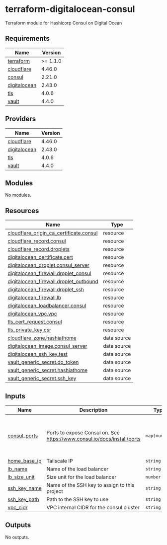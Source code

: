 # terraform-digitalocean-consul
Terraform module for Hashicorp Consul on Digital Ocean

<!-- BEGIN_TF_DOCS -->
## Requirements

| Name | Version |
|------|---------|
| <a name="requirement_terraform"></a> [terraform](#requirement\_terraform) | >= 1.1.0 |
| <a name="requirement_cloudflare"></a> [cloudflare](#requirement\_cloudflare) | 4.46.0 |
| <a name="requirement_consul"></a> [consul](#requirement\_consul) | 2.21.0 |
| <a name="requirement_digitalocean"></a> [digitalocean](#requirement\_digitalocean) | 2.43.0 |
| <a name="requirement_tls"></a> [tls](#requirement\_tls) | 4.0.6 |
| <a name="requirement_vault"></a> [vault](#requirement\_vault) | 4.4.0 |

## Providers

| Name | Version |
|------|---------|
| <a name="provider_cloudflare"></a> [cloudflare](#provider\_cloudflare) | 4.46.0 |
| <a name="provider_digitalocean"></a> [digitalocean](#provider\_digitalocean) | 2.43.0 |
| <a name="provider_tls"></a> [tls](#provider\_tls) | 4.0.6 |
| <a name="provider_vault"></a> [vault](#provider\_vault) | 4.4.0 |

## Modules

No modules.

## Resources

| Name | Type |
|------|------|
| [cloudflare_origin_ca_certificate.consul](https://registry.terraform.io/providers/cloudflare/cloudflare/4.46.0/docs/resources/origin_ca_certificate) | resource |
| [cloudflare_record.consul](https://registry.terraform.io/providers/cloudflare/cloudflare/4.46.0/docs/resources/record) | resource |
| [cloudflare_record.droplets](https://registry.terraform.io/providers/cloudflare/cloudflare/4.46.0/docs/resources/record) | resource |
| [digitalocean_certificate.cert](https://registry.terraform.io/providers/digitalocean/digitalocean/2.43.0/docs/resources/certificate) | resource |
| [digitalocean_droplet.consul_server](https://registry.terraform.io/providers/digitalocean/digitalocean/2.43.0/docs/resources/droplet) | resource |
| [digitalocean_firewall.droplet_consul](https://registry.terraform.io/providers/digitalocean/digitalocean/2.43.0/docs/resources/firewall) | resource |
| [digitalocean_firewall.droplet_outbound](https://registry.terraform.io/providers/digitalocean/digitalocean/2.43.0/docs/resources/firewall) | resource |
| [digitalocean_firewall.droplet_ssh](https://registry.terraform.io/providers/digitalocean/digitalocean/2.43.0/docs/resources/firewall) | resource |
| [digitalocean_firewall.lb](https://registry.terraform.io/providers/digitalocean/digitalocean/2.43.0/docs/resources/firewall) | resource |
| [digitalocean_loadbalancer.consul](https://registry.terraform.io/providers/digitalocean/digitalocean/2.43.0/docs/resources/loadbalancer) | resource |
| [digitalocean_vpc.vpc](https://registry.terraform.io/providers/digitalocean/digitalocean/2.43.0/docs/resources/vpc) | resource |
| [tls_cert_request.consul](https://registry.terraform.io/providers/hashicorp/tls/4.0.6/docs/resources/cert_request) | resource |
| [tls_private_key.csr](https://registry.terraform.io/providers/hashicorp/tls/4.0.6/docs/resources/private_key) | resource |
| [cloudflare_zone.hashiathome](https://registry.terraform.io/providers/cloudflare/cloudflare/4.46.0/docs/data-sources/zone) | data source |
| [digitalocean_image.consul_server](https://registry.terraform.io/providers/digitalocean/digitalocean/2.43.0/docs/data-sources/image) | data source |
| [digitalocean_ssh_key.test](https://registry.terraform.io/providers/digitalocean/digitalocean/2.43.0/docs/data-sources/ssh_key) | data source |
| [vault_generic_secret.do_token](https://registry.terraform.io/providers/hashicorp/vault/4.4.0/docs/data-sources/generic_secret) | data source |
| [vault_generic_secret.hashiathome](https://registry.terraform.io/providers/hashicorp/vault/4.4.0/docs/data-sources/generic_secret) | data source |
| [vault_generic_secret.ssh_key](https://registry.terraform.io/providers/hashicorp/vault/4.4.0/docs/data-sources/generic_secret) | data source |

## Inputs

| Name | Description | Type | Default | Required |
|------|-------------|------|---------|:--------:|
| <a name="input_consul_ports"></a> [consul\_ports](#input\_consul\_ports) | Ports to expose Consul on. See https://www.consul.io/docs/install/ports | `map(number)` | <pre>{<br/>  "dns": 8600,<br/>  "http": 8500,<br/>  "serf-lan": 8301,<br/>  "server": 8300<br/>}</pre> | no |
| <a name="input_home_base_ip"></a> [home\_base\_ip](#input\_home\_base\_ip) | Tailscale IP | `string` | n/a | yes |
| <a name="input_lb_name"></a> [lb\_name](#input\_lb\_name) | Name of the load balancer | `string` | `"consul-lb"` | no |
| <a name="input_lb_size_unit"></a> [lb\_size\_unit](#input\_lb\_size\_unit) | Size unit for the load balancer | `number` | `1` | no |
| <a name="input_ssh_key_name"></a> [ssh\_key\_name](#input\_ssh\_key\_name) | Name of the SSH key to assign to this project | `string` | `"consul-key"` | no |
| <a name="input_ssh_key_path"></a> [ssh\_key\_path](#input\_ssh\_key\_path) | Path to the SSH key to use | `string` | `"~/.ssh/dokey.pub"` | no |
| <a name="input_vpc_cidr"></a> [vpc\_cidr](#input\_vpc\_cidr) | VPC internal CIDR for the consul cluster | `string` | `"10.10.20.0/24"` | no |

## Outputs

No outputs.
<!-- END_TF_DOCS -->